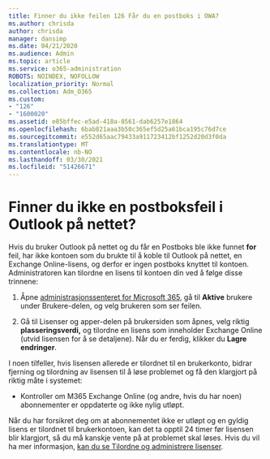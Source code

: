 ```yaml
---
title: Finner du ikke feilen 126 Får du en postboks i OWA?
ms.author: chrisda
author: chrisda
manager: dansimp
ms.date: 04/21/2020
ms.audience: Admin
ms.topic: article
ms.service: o365-administration
ROBOTS: NOINDEX, NOFOLLOW
localization_priority: Normal
ms.collection: Adm_O365
ms.custom:
- "126"
- "1600020"
ms.assetid: e85bffec-e5ad-418a-8561-dab6257e1864
ms.openlocfilehash: 6bab821aaa3b50c365ef5d25a61bca195c76d7ce
ms.sourcegitcommit: e552d65aac79433a911723412bf1252d20d3f0da
ms.translationtype: MT
ms.contentlocale: nb-NO
ms.lasthandoff: 03/30/2021
ms.locfileid: "51426671"
---
```

# <a name="getting-a-mailbox-not-found-error-in-outlook-on-the-web"></a>Finner du ikke en postboksfeil i Outlook på nettet?

Hvis du bruker Outlook på nettet og du får en Postboks ble ikke funnet **for** feil, har ikke kontoen som du brukte til å koble til Outlook på nettet, en Exchange Online-lisens, og derfor er ingen postboks knyttet til kontoen. Administratoren kan tilordne en lisens til kontoen din ved å følge disse trinnene:

1. Åpne [administrasjonssenteret for Microsoft 365,](https://portal.office.com/adminportal/home#/homepage)  gå til **Aktive** brukere under Brukere-delen, og velg brukeren som ser feilen.

2. Gå til Lisenser og apper-delen på brukersiden som  åpnes, velg riktig **plasseringsverdi,** og tilordne en lisens som inneholder Exchange Online (utvid lisensen for å se detaljene). Når du er ferdig, klikker du **Lagre endringer**.

I noen tilfeller, hvis lisensen allerede er tilordnet til en brukerkonto, bidrar fjerning og tilordning av lisensen til å løse problemet og få den klargjort på riktig måte i systemet: 

- Kontroller om M365 Exchange Online (og andre, hvis du har noen) abonnementer er oppdaterte og ikke nylig utløpt.

Når du har forsikret deg om at abonnementet ikke er utløpt og en gyldig lisens er tilordnet til brukerkontoen, kan det ta opptil 24 timer før lisensen blir klargjort, så du må kanskje vente på at problemet skal løses. Hvis du vil ha mer informasjon, [kan du se Tilordne og administrere lisenser](https://docs.microsoft.com/deployoffice/overview-licensing-activation-microsoft-365-apps#assign-and-manage-licenses).
